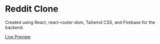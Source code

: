 # Reddit Clone

Created using React, react-router-dom, Tailwind CSS, and Firebase for the backend.

[Live Preview]()